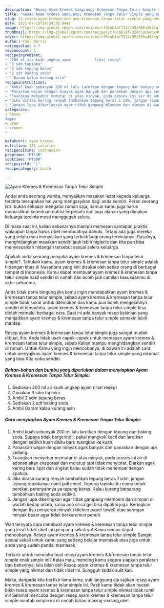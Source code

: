 ```yaml
---
description: "Resep Ayam Kremes &amp;amp; Kremesan Tanpa Telur Simple yang enak dan Mudah Dibuat"
title: "Resep Ayam Kremes &amp;amp; Kremesan Tanpa Telur Simple yang enak dan Mudah Dibuat"
slug: 31-resep-ayam-kremes-and-amp-kremesan-tanpa-telur-simple-yang-enak-dan-mudah-dibuat
date: 2021-04-15T19:59:39.944Z
image: https://img-global.cpcdn.com/recipes/c70cab1af7324c59/680x482cq70/ayam-kremes-kremesan-tanpa-telur-simple-foto-resep-utama.jpg
thumbnail: https://img-global.cpcdn.com/recipes/c70cab1af7324c59/680x482cq70/ayam-kremes-kremesan-tanpa-telur-simple-foto-resep-utama.jpg
cover: https://img-global.cpcdn.com/recipes/c70cab1af7324c59/680x482cq70/ayam-kremes-kremesan-tanpa-telur-simple-foto-resep-utama.jpg
author: Paul Norris
ratingvalue: 4.7
reviewcount: 3
recipeingredient:
- "200 ml air kuah ungkep ayam           lihat resep"
- "3 sdm tapioka"
- "2 sdm tepung beras"
- "2 sdt baking soda"
- " Garam kalau kurang asin"
recipeinstructions:
- "Ambil kuah sebanyak 200 ml lalu larutkan dengan tepung dan baking soda. Supaya tidak bergerindil, pakai mangkok kecil dan larutkan dengan sedikit kuah disitu baru tuangkan ke kuah."
- "Panaskan wajan dengan minyak agak banyak dan panaskan dengan api sedang."
- "Tuangkan menyebar memutar di atas minyak, pada proses ini air di adonan akan evaporasi dan meletup tapi tidak menyiprat. Biarkan agak kering baru lipat dan angkat kalau sudah tidak menempel dengan spatula."
- "Jika dirasa kurang renyah tambahkan tepung beras 1 sdm, jangan tepung tapiokanya nanti jadi cimol. Tepung tapioka itu cuma untuk perekat, perenyahnya ya tepung beras. Kalau kurang bersarang tambahkan baking soda sedikit."
- "Jangan lupa dikeringkan agar tidak gampang mlempem dan simpan di wadah kedap udara, kalau ada silica gel bisa dipakai juga. Keringkan dengan tisu penyerap minyak (kitchen paper towel) atau saringan minyak besar agar tidak berkerumun penuh."
categories:
- Resep
tags:
- ayam
- kremes
- 

katakunci: ayam kremes  
nutrition: 182 calories
recipecuisine: Indonesian
preptime: "PT13M"
cooktime: "PT50M"
recipeyield: "1"
recipecategory: Lunch

---
```



![Ayam Kremes &amp; Kremesan Tanpa Telur Simple](https://img-global.cpcdn.com/recipes/c70cab1af7324c59/680x482cq70/ayam-kremes-kremesan-tanpa-telur-simple-foto-resep-utama.jpg)

Andai anda seorang wanita, menyajikan masakan lezat kepada keluarga tercinta merupakan hal yang mengasyikan bagi anda sendiri. Peran seorang istri bukan sekadar mengatur rumah saja, namun kamu juga harus memastikan keperluan nutrisi terpenuhi dan juga olahan yang dimakan keluarga tercinta mesti menggugah selera.

Di masa  saat ini, kalian sebenarnya mampu memesan santapan praktis walaupun tanpa harus ribet membuatnya dahulu. Tetapi ada juga mereka yang selalu mau menyajikan yang terbaik bagi orang tercintanya. Pasalnya, menghidangkan masakan sendiri jauh lebih higienis dan kita pun bisa menyesuaikan hidangan tersebut sesuai selera keluarga. 



Apakah anda seorang penyuka ayam kremes &amp; kremesan tanpa telur simple?. Tahukah kamu, ayam kremes &amp; kremesan tanpa telur simple adalah hidangan khas di Nusantara yang kini disukai oleh setiap orang di berbagai tempat di Indonesia. Kamu dapat membuat ayam kremes &amp; kremesan tanpa telur simple hasil sendiri di rumah dan boleh jadi camilan kesukaanmu di akhir pekanmu.

Anda tidak perlu bingung jika kamu ingin mendapatkan ayam kremes &amp; kremesan tanpa telur simple, sebab ayam kremes &amp; kremesan tanpa telur simple tidak sukar untuk ditemukan dan kamu pun boleh mengolahnya sendiri di tempatmu. ayam kremes &amp; kremesan tanpa telur simple bisa diolah memalui berbagai cara. Saat ini ada banyak resep kekinian yang menjadikan ayam kremes &amp; kremesan tanpa telur simple semakin lebih mantap.

Resep ayam kremes &amp; kremesan tanpa telur simple juga sangat mudah dibuat, lho. Anda tidak usah capek-capek untuk memesan ayam kremes &amp; kremesan tanpa telur simple, sebab Kalian mampu menghidangkan sendiri di rumah. Untuk Kamu yang ingin mencobanya, di bawah ini adalah cara untuk menyajikan ayam kremes &amp; kremesan tanpa telur simple yang nikamat yang bisa Kita coba sendiri.

<!--inarticleads1-->

##### Bahan-bahan dan bumbu yang diperlukan dalam menyiapkan Ayam Kremes &amp; Kremesan Tanpa Telur Simple:

1. Sediakan 200 ml air kuah ungkep ayam           (lihat resep)
1. Gunakan 3 sdm tapioka
1. Ambil 2 sdm tepung beras
1. Sediakan 2 sdt baking soda
1. Ambil  Garam kalau kurang asin




<!--inarticleads2-->

##### Cara menyiapkan Ayam Kremes &amp; Kremesan Tanpa Telur Simple:

1. Ambil kuah sebanyak 200 ml lalu larutkan dengan tepung dan baking soda. Supaya tidak bergerindil, pakai mangkok kecil dan larutkan dengan sedikit kuah disitu baru tuangkan ke kuah.
1. Panaskan wajan dengan minyak agak banyak dan panaskan dengan api sedang.
1. Tuangkan menyebar memutar di atas minyak, pada proses ini air di adonan akan evaporasi dan meletup tapi tidak menyiprat. Biarkan agak kering baru lipat dan angkat kalau sudah tidak menempel dengan spatula.
1. Jika dirasa kurang renyah tambahkan tepung beras 1 sdm, jangan tepung tapiokanya nanti jadi cimol. Tepung tapioka itu cuma untuk perekat, perenyahnya ya tepung beras. Kalau kurang bersarang tambahkan baking soda sedikit.
1. Jangan lupa dikeringkan agar tidak gampang mlempem dan simpan di wadah kedap udara, kalau ada silica gel bisa dipakai juga. Keringkan dengan tisu penyerap minyak (kitchen paper towel) atau saringan minyak besar agar tidak berkerumun penuh.




Wah ternyata cara membuat ayam kremes &amp; kremesan tanpa telur simple yang lezat tidak ribet ini gampang sekali ya! Kamu semua dapat mencobanya. Resep ayam kremes &amp; kremesan tanpa telur simple Sangat sesuai sekali untuk kamu yang sedang belajar memasak atau juga untuk anda yang sudah pandai memasak.

Tertarik untuk mencoba buat resep ayam kremes &amp; kremesan tanpa telur simple enak simple ini? Kalau mau, mending kamu segera siapkan peralatan dan bahannya, lalu bikin deh Resep ayam kremes &amp; kremesan tanpa telur simple yang nikmat dan tidak ribet ini. Sungguh taidak sulit kan. 

Maka, daripada kita berfikir lama-lama, yuk langsung aja sajikan resep ayam kremes &amp; kremesan tanpa telur simple ini. Pasti kamu tiidak akan nyesel bikin resep ayam kremes &amp; kremesan tanpa telur simple nikmat tidak rumit ini! Selamat mencoba dengan resep ayam kremes &amp; kremesan tanpa telur simple mantab simple ini di rumah kalian masing-masing,oke!.

